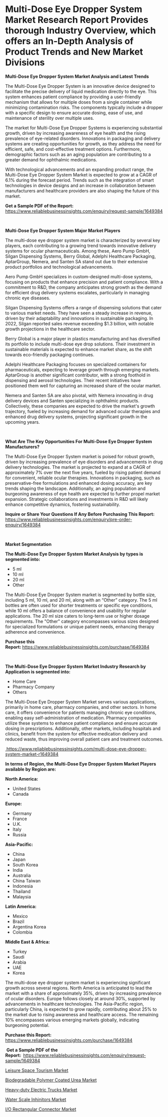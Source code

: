 <p><h1>Multi-Dose Eye Dropper System Market Research Report Provides thorough Industry Overview, which offers an In-Depth Analysis of Product Trends and New Market Divisions</h1></p><p><strong>Multi-Dose Eye Dropper System Market Analysis and Latest Trends</strong></p>
<p><p>The Multi-Dose Eye Dropper System is an innovative device designed to facilitate the precise delivery of liquid medication directly to the eye. This system enhances patient compliance by providing a user-friendly mechanism that allows for multiple doses from a single container while minimizing contamination risks. The components typically include a dropper with a specific design to ensure accurate dosing, ease of use, and maintenance of sterility over multiple uses.</p><p>The market for Multi-Dose Eye Dropper Systems is experiencing substantial growth, driven by increasing awareness of eye health and the rising prevalence of eye-related disorders. Innovations in packaging and delivery systems are creating opportunities for growth, as they address the need for efficient, safe, and cost-effective treatment options. Furthermore, demographic factors such as an aging population are contributing to a greater demand for ophthalmic medications.</p><p>With technological advancements and an expanding product range, the Multi-Dose Eye Dropper System Market is expected to grow at a CAGR of 6.1% during the forecast period. Trends such as the integration of smart technologies in device designs and an increase in collaboration between manufacturers and healthcare providers are also shaping the future of this market.</p></p>
<p><strong>Get a Sample PDF of the Report:&nbsp;</strong> <a href="https://www.reliablebusinessinsights.com/enquiry/request-sample/1649384?utm_campaign=102&utm_medium=2&utm_source=Github&utm_content=ia&utm_term=15102024&utm_id=multi-dose-eye-dropper-system">https://www.reliablebusinessinsights.com/enquiry/request-sample/1649384</a></p>
<p>&nbsp;</p>
<p><strong>Multi-Dose Eye Dropper System Major Market Players</strong></p>
<p><p>The multi-dose eye dropper system market is characterized by several key players, each contributing to a growing trend towards innovative delivery systems for ocular pharmaceuticals. Among these, Aero Pump GmbH, Silgan Dispensing Systems, Berry Global, Adelphi Healthcare Packaging, AptarGroup, Nemera, and Santen SA stand out due to their extensive product portfolios and technological advancements.</p><p>Aero Pump GmbH specializes in custom-designed multi-dose systems, focusing on products that enhance precision and patient compliance. With a commitment to R&D, the company anticipates strong growth as the demand for efficient drug delivery systems escalates, particularly in managing chronic eye diseases.</p><p>Silgan Dispensing Systems offers a range of dispensing solutions that cater to various market needs. They have seen a steady increase in revenue, driven by their adaptability and innovations in sustainable packaging. In 2022, Silgan reported sales revenue exceeding $1.3 billion, with notable growth projections in the healthcare sector.</p><p>Berry Global is a major player in plastics manufacturing and has diversified its portfolio to include multi-dose eye drop solutions. Their investment in sustainable materials is expected to enhance market share, as the shift towards eco-friendly packaging continues.</p><p>Adelphi Healthcare Packaging focuses on specialized containers for pharmaceuticals, expecting to leverage growth through emerging markets. AptarGroup is another significant contributor, with a strong foothold in dispensing and aerosol technologies. Their recent initiatives have positioned them well for capturing an increased share of the ocular market.</p><p>Nemera and Santen SA are also pivotal, with Nemera innovating in drug delivery devices and Santen specializing in ophthalmic products. Collectively, these companies are expected to drive the market's growth trajectory, fueled by increasing demand for advanced ocular therapies and enhanced drug delivery systems, projecting significant growth in the upcoming years.</p></p>
<p>&nbsp;</p>
<p><strong>What Are The Key Opportunities For Multi-Dose Eye Dropper System Manufacturers?</strong></p>
<p><p>The Multi-Dose Eye Dropper System market is poised for robust growth, driven by increasing prevalence of eye disorders and advancements in drug delivery technologies. The market is projected to expand at a CAGR of approximately 7% over the next five years, fueled by rising patient demand for convenient, reliable ocular therapies. Innovations in packaging, such as preservative-free formulations and enhanced dosing accuracy, are key trends shaping the landscape. Additionally, an aging population and burgeoning awareness of eye health are expected to further propel market expansion. Strategic collaborations and investments in R&D will likely enhance competitive dynamics, fostering sustainability.</p></p>
<p><strong>Inquire or Share Your Questions If Any Before Purchasing This Report:</strong> <a href="https://www.reliablebusinessinsights.com/enquiry/pre-order-enquiry/1649384?utm_campaign=102&utm_medium=2&utm_source=Github&utm_content=ia&utm_term=15102024&utm_id=multi-dose-eye-dropper-system">https://www.reliablebusinessinsights.com/enquiry/pre-order-enquiry/1649384</a></p>
<p>&nbsp;</p>
<p><strong>Market Segmentation</strong></p>
<p><strong>The Multi-Dose Eye Dropper System Market Analysis by types is segmented into:</strong></p>
<p><ul><li>5 ml</li><li>10 ml</li><li>20 ml</li><li>Other</li></ul></p>
<p><p>The Multi-Dose Eye Dropper System market is segmented by bottle size, including 5 ml, 10 ml, and 20 ml, along with an “Other” category. The 5 ml bottles are often used for shorter treatments or specific eye conditions, while 10 ml offers a balance of convenience and usability for regular applications. The 20 ml size caters to long-term use or higher dosage requirements. The "Other" category encompasses various sizes designed for specialized formulations or unique patient needs, enhancing therapy adherence and convenience.</p></p>
<p><strong>Purchase this Report:&nbsp;</strong><a href="https://www.reliablebusinessinsights.com/purchase/1649384?utm_campaign=102&utm_medium=2&utm_source=Github&utm_content=ia&utm_term=15102024&utm_id=multi-dose-eye-dropper-system">https://www.reliablebusinessinsights.com/purchase/1649384</a></p>
<p>&nbsp;</p>
<p><strong>The Multi-Dose Eye Dropper System Market Industry Research by Application is segmented into:</strong></p>
<p><ul><li>Home Care</li><li>Pharmacy Company</li><li>Others</li></ul></p>
<p><p>The Multi-Dose Eye Dropper System Market serves various applications, primarily in home care, pharmacy companies, and other sectors. In home care, it offers convenience for patients managing chronic eye conditions, enabling easy self-administration of medication. Pharmacy companies utilize these systems to enhance patient compliance and ensure accurate dosing in prescriptions. Additionally, other markets, including hospitals and clinics, benefit from the system for effective medication delivery and reduced waste, thus improving overall patient care and treatment outcomes.</p></p>
<p><a href="https://www.reliablebusinessinsights.com/multi-dose-eye-dropper-system-market-r1649384?utm_campaign=102&utm_medium=2&utm_source=Github&utm_content=ia&utm_term=15102024&utm_id=multi-dose-eye-dropper-system">&nbsp;https://www.reliablebusinessinsights.com/multi-dose-eye-dropper-system-market-r1649384</a></p>
<p><strong>In terms of Region, the Multi-Dose Eye Dropper System Market Players available by Region are:</strong></p>
<p>
    <p> <strong> North America: </strong>
        <ul>
            <li>United States</li>
            <li>Canada</li>
        </ul>
        </p> 
    <p> <strong> Europe: </strong>
        <ul>
            <li>Germany</li>
            <li>France</li>
            <li>U.K.</li>
            <li>Italy</li>
            <li>Russia</li>
        </ul>
        </p> 
    <p> <strong> Asia-Pacific: </strong>
        <ul>
            <li>China</li>
            <li>Japan</li>
            <li>South Korea</li>
            <li>India</li>
            <li>Australia</li>
            <li>China Taiwan</li>
            <li>Indonesia</li>
            <li>Thailand</li>
            <li>Malaysia</li>
        </ul>
        </p> 
    <p> <strong> Latin America: </strong>
        <ul>
            <li>Mexico</li>
            <li>Brazil</li>
            <li>Argentina Korea</li>
            <li>Colombia</li>
        </ul>
        </p> 
    <p> <strong> Middle East & Africa: </strong>
        <ul>
            <li>Turkey</li>
            <li>Saudi</li>
            <li>Arabia</li>
            <li>UAE</li>
            <li>Korea</li>
        </ul>
    </p>
    </p>
<p><p>The multi-dose eye dropper system market is experiencing significant growth across several regions. North America is anticipated to lead the market with a share of approximately 35%, driven by increasing prevalence of ocular disorders. Europe follows closely at around 30%, supported by advancements in healthcare technologies. The Asia-Pacific region, particularly China, is expected to grow rapidly, contributing about 25% to the market due to rising awareness and healthcare access. The remaining 10% encompasses various emerging markets globally, indicating burgeoning potential.</p></p>
<p><strong>Purchase this Report: </strong><a href="https://www.reliablebusinessinsights.com/purchase/1649384?utm_campaign=102&utm_medium=2&utm_source=Github&utm_content=ia&utm_term=15102024&utm_id=multi-dose-eye-dropper-system">https://www.reliablebusinessinsights.com/purchase/1649384</a></p>
<p>&nbsp;<strong>Get a Sample PDF of the Report:&nbsp;&nbsp;</strong><a href="https://www.reliablebusinessinsights.com/enquiry/request-sample/1649384?utm_campaign=102&utm_medium=2&utm_source=Github&utm_content=ia&utm_term=15102024&utm_id=multi-dose-eye-dropper-system">https://www.reliablebusinessinsights.com/enquiry/request-sample/1649384</a></p>
<p><strong></strong></p>
<p><p><a href="https://www.linkedin.com/pulse/leisure-space-tourism-value-chain-analysis-from-raw-materials-bq39e?trk=public_post_embed_feed-article-content&utm_campaign=102&utm_medium=2&utm_source=Github&utm_content=ia&utm_term=15102024&utm_id=multi-dose-eye-dropper-system">Leisure Space Tourism Market</a></p><p><a href="https://github.com/SidorelaGurakuqi596/Market-Research-Report-List-1/blob/main/biodegradable-polymer-coated-urea-market.md?utm_campaign=102&utm_medium=2&utm_source=Github&utm_content=ia&utm_term=15102024&utm_id=multi-dose-eye-dropper-system">Biodegradable Polymer Coated Urea Market</a></p><p><a href="https://www.linkedin.com/pulse/exploring-heavy-duty-electric-trucks-market-strategic-insights-ucq9e?trk=public_post_embed_feed-article-content&utm_campaign=102&utm_medium=2&utm_source=Github&utm_content=ia&utm_term=15102024&utm_id=multi-dose-eye-dropper-system">Heavy-duty Electric Trucks Market</a></p><p><a href="https://www.linkedin.com/pulse/emerging-trends-water-scale-inhinitors-market-detailed-overview-9ppte?trk=public_post_embed_feed-article-content&utm_campaign=102&utm_medium=2&utm_source=Github&utm_content=ia&utm_term=15102024&utm_id=multi-dose-eye-dropper-system">Water Scale Inhinitors Market</a></p><p><a href="https://github.com/laurettae0ac/Market-Research-Report-List-1/blob/main/io-rectangular-connector-market.md?utm_campaign=102&utm_medium=2&utm_source=Github&utm_content=ia&utm_term=15102024&utm_id=multi-dose-eye-dropper-system">I/O Rectangular Connector Market</a></p></p>